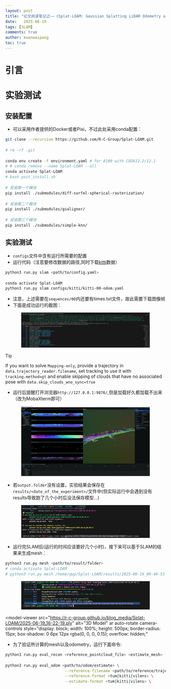 ```yaml
---
layout: post
title: "论文阅读笔记之——《Splat-LOAM: Gaussian Splatting LiDAR Odometry and Mapping》"
date:   2025-06-19
tags: [SLAM]
comments: true
author: kwanwaipang
toc: true
---
```



<!-- * 目录
{:toc} -->


<!-- !!!!!!!!!!!!!!!!!!!!!!!!!!!!!!!!!!!!!!!!!!!!!!!!!!!!!!!!!!!!!!!!!!!!!!!!!!!!!!!!!!!!!!!!!!!!!!!!!!!!!!!!!!!!!!!!!!!!!!!!!!! -->
# 引言





# 实验测试

## 安装配置

* 可以采用作者提供的Docker或者Pixi，不过此处采用conda配置：

```sh
git clone --recursive https://github.com/R-C-Group/Splat-LOAM.git

# rm -rf .git

conda env create -f environment.yaml # for A100 with CUDA12.2/12.1
# # conda remove --name Splat-LOAM --all
conda activate Splat-LOAM
# bash post_install.sh

# 安装第一个模块
pip install ./submodules/diff-surfel-spherical-rasterization/

# 安装第二个模块
pip install ./submodules/gsaligner/

# 安装第三个模块
pip install ./submodules/simple-knn/
```

## 实验测试

* `configs`文件中含有运行所需要的配置
* 运行代码（注意要修改数据的路径,同时下载[kitti](https://www.cvlibs.net/datasets/kitti/eval_odometry.php)数据）

```sh
python3 run.py slam <path/to/config.yaml>

conda activate Splat-LOAM
python3 run.py slam configs/kitti/kitti-00-odom.yaml
```

* 注意，上述需要在`sequences/00`内还要有times.txt文件，故此需要下载图像帧
* 下面是成功运行的截图：

<div align="center">
  <img src="https://github.com/R-C-Group/Splat-LOAM/raw/main/Fig/微信截图_20250618211049.png" width="80%" />
<figcaption>  
</figcaption>
</div>

>[!TIP]
>If you want to solve `Mapping-only`, provide a trajectory in `data.trajectory_reader.filename`, set tracking to use it with `tracking.method=gt` and enable skipping of clouds that have no associated pose with `data.skip_clouds_wno_sync=true`

* 运行后提醒打开浏览器`http://127.0.0.1:9876/`,但是加载好久都加载不出来（改为MobaXterm即可）

<div align="center">
  <img src="https://github.com/R-C-Group/Splat-LOAM/raw/main/Fig/微信截图_20250618214610.png" width="80%" />
<figcaption>  
</figcaption>
</div>

* 若`output.folder`没有设置，实验结果会保存在 `results/<date_of_the_experiment>/`文件中(但实际运行中会遇到没有results导致跑了几个小时后没法保存模型...)

<div align="center">
  <img src="https://github.com/R-C-Group/Splat-LOAM/raw/main/Fig/微信截图_20250619161850.png" width="80%" />
<figcaption>  
</figcaption>
</div>

* 运行完SLAM后(运行的时间应该要好几个小时)，接下来可以基于SLAM的结果来生成mesh：

```sh
python3 run.py mesh <path/to/result/folder>
# conda activate Splat-LOAM
# python3 run.py mesh /home/gwp/Splat-LOAM/results/2025-06-19_09-40-53
```

<div align="center">
  <img src="https://github.com/R-C-Group/Splat-LOAM/raw/main/Fig/微信截图_20250619162246.png" width="80%" />
<figcaption>  
</figcaption>
</div>

<script type="module" src="https://unpkg.com/@google/model-viewer/dist/model-viewer.min.js"></script>

<model-viewer
  src="https://r-c-group.github.io/blog_media/Splat-LOAM/2025-06-19_16-22-19.ply" 
  alt="3D Model"
  ar
  auto-rotate
  camera-controls
  style="display: block; width: 100%; height: 500px; border-radius: 15px; box-shadow: 0 6px 12px rgba(0, 0, 0, 0.15); overflow: hidden;"
></model-viewer>

* 为了验证所计算的mesh以及odometry，运行下面命令:

```sh
python3 run.py eval_recon <reference_pointcloud_file> <estimate_mesh> 

python3 run.py eval_odom <path/to/odom/estimate> \
                          --reference-filename <path/to/reference/trajectory> \
                          --reference-format <tum|kitti|vilens> \
                          --estimate-format <tum|kitti|vilens> \
```